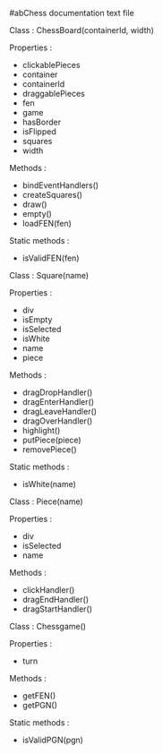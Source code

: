 #abChess documentation text file


Class :
    ChessBoard(containerId, width)
    
Properties :
   - clickablePieces
   - container
   - containerId
   - draggablePieces
   - fen
   - game
   - hasBorder
   - isFlipped
   - squares
   - width
    
Methods :
   - bindEventHandlers()
   - createSquares()
   - draw()
   - empty()
   - loadFEN(fen)
    
Static methods :
   - isValidFEN(fen)


Class :
    Square(name)
    
Properties :
   - div
   - isEmpty
   -  isSelected
   - isWhite
   - name
   - piece
    
Methods :
   - dragDropHandler()
   - dragEnterHandler()
   - dragLeaveHandler()
   - dragOverHandler()
   - highlight()
   - putPiece(piece)
   - removePiece()
    
Static methods :
   - isWhite(name)


Class :
    Piece(name)
    
Properties :
   - div
   - isSelected
   - name
    
Methods :
   - clickHandler()
   - dragEndHandler()
   - dragStartHandler()


Class :
    Chessgame()
    
Properties :
   - turn
    
Methods :
   - getFEN()
   - getPGN()
    
Static methods :
   - isValidPGN(pgn)
